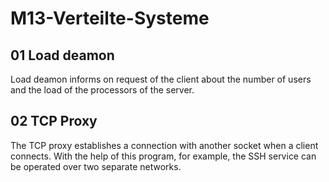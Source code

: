 # M13-Verteilte-Systeme
## 01 Load deamon
Load deamon informs on request of the client about the number of users and the load of the processors of the server.

## 02 TCP Proxy
The TCP proxy establishes a connection with another socket when a client connects. With the help of this program, for example, the SSH service can be operated over two separate networks.
